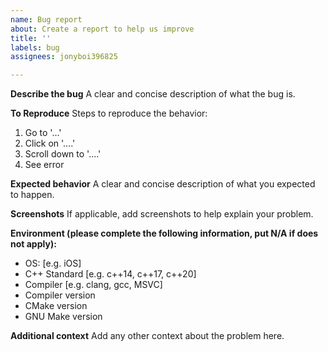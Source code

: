 ```yaml
---
name: Bug report
about: Create a report to help us improve
title: ''
labels: bug
assignees: jonyboi396825

---
```


**Describe the bug**
A clear and concise description of what the bug is.

**To Reproduce**
Steps to reproduce the behavior:
1. Go to '...'
2. Click on '....'
3. Scroll down to '....'
4. See error

**Expected behavior**
A clear and concise description of what you expected to happen.

**Screenshots**
If applicable, add screenshots to help explain your problem.

**Environment (please complete the following information, put N/A if does not apply):**
 - OS: [e.g. iOS]
 - C++ Standard [e.g. c++14, c++17, c++20]
 - Compiler [e.g. clang, gcc, MSVC]
 - Compiler version
 - CMake version
 - GNU Make version

**Additional context**
Add any other context about the problem here.
